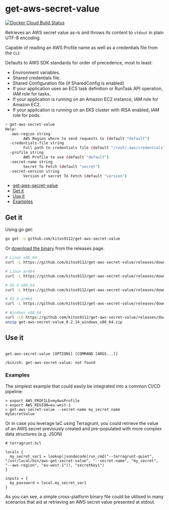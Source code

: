 # get-aws-secret-value

[![Docker Cloud Build Status](https://img.shields.io/docker/cloud/build/kitos9112/get-aws-secret-value.svg)](https://hub.docker.com/r/kitos9112/aws_get_secret_value/tags)

Retrieves an AWS secret value as-is and throws its content to `stdout` in plain UTF-8 encoding.

Capable of reading an AWS Profile name as well as a credentials file from the `CLI`

Defaults to AWS SDK standards for order of precedence, most to least:

* Environment variables.
* Shared credentials file.
* Shared Configuration file (if SharedConfig is enabled)
* If your application uses an ECS task definition or RunTask API operation, IAM role for tasks.
* If your application is running on an Amazon EC2 instance, IAM role for Amazon EC2.
* If your application is running on an EKS cluster with IRSA enabled, IAM role for pods.

```bash
> get-aws-secret-value
Help:
  -aws-region string
        AWS Region where to send requests to (default "default")
  -credentials-file string
        Full path to credentials file (default "/root/.aws/credentials")
  -profile string
        AWS Profile to use (default "default")
  -secret-name string
        Secret To Fetch (default "secret")
  -secret-version string
        Version of secret To Fetch (default "version")
```
<!-- TOC -->

* [get-aws-secret-value](#app)
* [Get it](#get-it)
* [Use it](#use-it)
* [Examples](#examples)

<!-- /TOC -->

## Get it

Using go get:

```bash
go get -u github.com/kitos9112/get-aws-secret-value
```

Or [download the binary](https://github.com/kitos9112/get-aws-secret-value/releases/latest) from the releases page.

```bash
# Linux x86_64
curl -L https://github.com/kitos9112/get-aws-secret-value/releases/download/0.2.14/get-aws-secret-value_0.2.14_linux_x86_64.tar.gz | tar xz

# Linux arm64
curl -L https://github.com/kitos9112/get-aws-secret-value/releases/download/0.2.14/get-aws-secret-value_0.2.14_linux_arm64.tar.gz | tar xz

# OS X x86_64
curl -L https://github.com/kitos9112/get-aws-secret-value/releases/download/0.2.14/get-aws-secret-value_0.2.14_osx_x86_64.tar.gz | tar xz

# OS X arm64
curl -L https://github.com/kitos9112/get-aws-secret-value/releases/download/0.2.14/get-aws-secret-value_0.2.14_osx_arm64.tar.gz | tar xz

# Windows x86_64
curl -LO https://github.com/kitos9112/get-aws-secret-value/releases/download/0.2.14/get-aws-secret-value_0.2.14_windows_x86_64.zip
unzip get-aws-secret-value_0.2.14_windows_x86_64.zip
```

## Use it

```text

get-aws-secret-value [OPTIONS] [COMMAND [ARGS...]]

/bin/sh: get-aws-secret-value: not found
```

### Examples

The simplest example that could easily be integrated into a common CI/CD pipeline:

```shell
> export AWS_PROFILE=myAwsProfile
> export AWS_REGION=eu-west-1
> get-aws-secret-value --secret-name my_secret_name
mySecretValue

```

Or in case you leverage IaC using Terragrunt, you could retrieve the value of an AWS secret previously created and pre-populated with more complex data structures (e.g. JSON)

``` hcl
# terragrunt.hcl

locals {
  my_secret_var1 = lookup(jsondecode(run_cmd("--terragrunt-quiet", "/usr/local/bin/aws-get-secret-value", "--secret-name", "my_secret", "--aws-region", "eu-west-1")), "secretKey1")
}

inputs = {
  my_password = local.my_secret_var1
}
```

As you can see, a simple cross-platform binary file could be utilised in many scenarios that aid at retrieving an AWS secret value presented at stdout.
